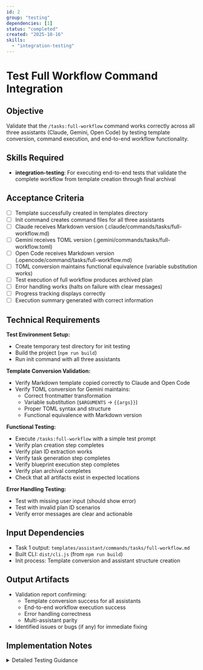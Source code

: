 ```yaml
---
id: 2
group: "testing"
dependencies: [1]
status: "completed"
created: "2025-10-16"
skills:
  - "integration-testing"
---
```

# Test Full Workflow Command Integration

## Objective

Validate that the `/tasks:full-workflow` command works correctly across all three assistants (Claude, Gemini, Open Code) by testing template conversion, command execution, and end-to-end workflow functionality.

## Skills Required

- **integration-testing**: For executing end-to-end tests that validate the complete workflow from template creation through final archival

## Acceptance Criteria

- [ ] Template successfully created in templates directory
- [ ] Init command creates command files for all three assistants
- [ ] Claude receives Markdown version (.claude/commands/tasks/full-workflow.md)
- [ ] Gemini receives TOML version (.gemini/commands/tasks/full-workflow.toml)
- [ ] Open Code receives Markdown version (.opencode/command/tasks/full-workflow.md)
- [ ] TOML conversion maintains functional equivalence (variable substitution works)
- [ ] Test execution of full workflow produces archived plan
- [ ] Error handling works (halts on failure with clear messages)
- [ ] Progress tracking displays correctly
- [ ] Execution summary generated with correct information

## Technical Requirements

**Test Environment Setup:**
- Create temporary test directory for init testing
- Build the project (`npm run build`)
- Run init command with all three assistants

**Template Conversion Validation:**
- Verify Markdown template copied correctly to Claude and Open Code
- Verify TOML conversion for Gemini maintains:
  - Correct frontmatter transformation
  - Variable substitution (`$ARGUMENTS` → `{{args}}`)
  - Proper TOML syntax and structure
  - Functional equivalence with Markdown version

**Functional Testing:**
- Execute `/tasks:full-workflow` with a simple test prompt
- Verify plan creation step completes
- Verify plan ID extraction works
- Verify task generation step completes
- Verify blueprint execution step completes
- Verify plan archival completes
- Check that all artifacts exist in expected locations

**Error Handling Testing:**
- Test with missing user input (should show error)
- Test with invalid plan ID scenarios
- Verify error messages are clear and actionable

## Input Dependencies

- Task 1 output: `templates/assistant/commands/tasks/full-workflow.md`
- Built CLI: `dist/cli.js` (from `npm run build`)
- Init process: Template conversion and assistant structure creation

## Output Artifacts

- Validation report confirming:
  - Template conversion success for all assistants
  - End-to-end workflow execution success
  - Error handling correctness
  - Multi-assistant parity
- Identified issues or bugs (if any) for immediate fixing

## Implementation Notes

<details>
<summary>Detailed Testing Guidance</summary>

### Test Phase 1: Template Conversion Validation

#### Step 1.1: Build and Init
```bash
# Build the project
npm run build

# Create test directory
mkdir -p /tmp/full-workflow-test
cd /tmp/full-workflow-test

# Run init for all assistants
node /workspace/worktrees/wt-2/dist/cli.js init --assistants claude,gemini,opencode --destination-directory .
```

#### Step 1.2: Verify File Creation
```bash
# Check Claude
ls -la .claude/commands/tasks/full-workflow.md

# Check Gemini
ls -la .gemini/commands/tasks/full-workflow.toml

# Check Open Code
ls -la .opencode/command/tasks/full-workflow.md
```

All three files should exist.

#### Step 1.3: Validate TOML Conversion
```bash
# Review Gemini TOML file
cat .gemini/commands/tasks/full-workflow.toml
```

Verify:
- `[command]` section exists
- `argument_hint = "{{args}}"` (not `[user-prompt]`)
- `description` field is present
- `prompt = """..."""` contains the main content
- Variable references use `{{args}}` instead of `$ARGUMENTS`
- Bash commands preserved correctly
- No syntax errors (valid TOML)

#### Step 1.4: Compare Functional Equivalence
Read both Markdown and TOML versions side-by-side:
```bash
# Markdown version
cat .claude/commands/tasks/full-workflow.md

# TOML version
cat .gemini/commands/tasks/full-workflow.toml
```

Verify the TOML prompt content matches the Markdown content (accounting for variable substitution).

### Test Phase 2: Functional Workflow Testing

#### Step 2.1: Execute Full Workflow
From within the test directory, execute the command with a simple test prompt:

```bash
# Simple test case
/tasks:full-workflow "Create a simple hello world function in TypeScript"
```

**Expected Behavior:**
1. Plan creation starts
2. Plan ID is extracted (e.g., "Plan 1 created")
3. Task generation completes
4. Blueprint execution begins
5. All tasks execute (may be quick for simple prompt)
6. Plan is archived
7. Summary is displayed with plan location

#### Step 2.2: Validate Artifacts
After execution completes:

```bash
# Check that plan was archived (not in plans/)
ls .ai/task-manager/plans/
# Should be empty or not contain the new plan

# Check that plan is in archive
ls .ai/task-manager/archive/
# Should contain directory like "01--hello-world-function/"

# Verify plan document exists
find .ai/task-manager/archive -name "plan-*.md" -type f

# Verify tasks were created
ls .ai/task-manager/archive/01--*/tasks/
# Should contain task files
```

#### Step 2.3: Verify Execution Summary
Check that the final summary includes:
- ✅ Success indicator
- Plan ID and name
- Archive location path
- Status (Archived)
- Review instructions
- Direct link to plan document

### Test Phase 3: Error Handling Validation

#### Step 3.1: Test Missing Input
```bash
/tasks:full-workflow ""
```

**Expected:** Error message indicating no user input provided.

#### Step 3.2: Test Partial Execution Recovery
If you need to test error recovery:
1. Manually create a plan
2. Delete it before task generation
3. Verify clear error message about missing plan

**Note:** Don't break existing commands for testing. Error handling should be validated through code review and logical analysis.

### Test Phase 4: Multi-Assistant Parity

#### Step 4.1: Test on Different Platforms
If possible, test the command on:
- Claude Code (primary testing environment)
- Gemini (if available)
- Open Code (if available)

Verify identical behavior across platforms (accounting for platform-specific UI differences).

### Validation Checklist

After completing all tests, confirm:

**Template Conversion:**
- [ ] Markdown file created for Claude
- [ ] Markdown file created for Open Code
- [ ] TOML file created for Gemini
- [ ] TOML syntax is valid
- [ ] Variable substitution correct in TOML
- [ ] Functional equivalence maintained

**Workflow Execution:**
- [ ] Plan creation step works
- [ ] Plan ID extraction works
- [ ] Task generation step works
- [ ] Blueprint execution step works
- [ ] Archival completes successfully
- [ ] All artifacts in correct locations

**Progress and Output:**
- [ ] Todo tracking updates correctly
- [ ] Progress messages display ("Step 1/4", etc.)
- [ ] Summary generated with correct info
- [ ] Error messages clear and actionable

**DRY Compliance:**
- [ ] No logic duplication from existing commands
- [ ] Sub-commands invoked via SlashCommand tool
- [ ] Existing scripts used for ID generation
- [ ] Existing validation gates preserved

### Fixing Issues

If you discover issues during testing:

**Template Issues:**
- Fix syntax in `templates/assistant/commands/tasks/full-workflow.md`
- Re-run init to regenerate assistant-specific files
- Re-test conversion

**Orchestration Issues:**
- Review SlashCommand tool invocations
- Check plan ID extraction logic
- Verify error handling paths
- Update template and re-test

**Conversion Issues:**
- Review variable substitution in `src/utils.ts`
- Check TOML generation logic
- May need to adjust template structure
- Coordinate with existing conversion patterns

### Success Criteria

Testing is complete when:
1. Init creates correct files for all assistants
2. TOML conversion is functionally equivalent to Markdown
3. End-to-end workflow executes successfully
4. Plan is archived in correct location
5. Error handling works as specified
6. No logic duplication from existing commands
7. Multi-assistant parity achieved (where testable)

</details>
